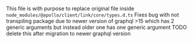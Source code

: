 This file is with purpose to replace original file inside `node_modules/@apollo/client/link/core/types.d.ts`
Fixes bug with not transpiling package due to newer version of graphql >15 which has 2 generic arguments but instead older one has one generic argument
TODO delete this after migration to newer graphql version